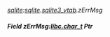 _[sqlite](../../modules/sqlite/sqlite-module.md):[sqlite](../../modules/sqlite/sqlite-module.md).[sqlite3\_vtab](../../modules/sqlite/sqlite-sqlite3_vtab.md).zErrMsg_
##### Field zErrMsg:[libc.char_t](../../modules/libc/libc-char_t.md) Ptr
